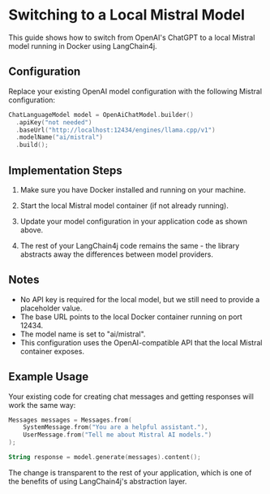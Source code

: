 # Switching to a Local Mistral Model

This guide shows how to switch from OpenAI's ChatGPT to a local Mistral model running in Docker using LangChain4j.

## Configuration

Replace your existing OpenAI model configuration with the following Mistral configuration:

```kotlin
ChatLanguageModel model = OpenAiChatModel.builder()
  .apiKey("not needed")
  .baseUrl("http://localhost:12434/engines/llama.cpp/v1")
  .modelName("ai/mistral")
  .build();
```

## Implementation Steps

1. Make sure you have Docker installed and running on your machine.

2. Start the local Mistral model container (if not already running).

3. Update your model configuration in your application code as shown above.

4. The rest of your LangChain4j code remains the same - the library abstracts away the differences between model providers.

## Notes

- No API key is required for the local model, but we still need to provide a placeholder value.
- The base URL points to the local Docker container running on port 12434.
- The model name is set to "ai/mistral".
- This configuration uses the OpenAI-compatible API that the local Mistral container exposes.

## Example Usage

Your existing code for creating chat messages and getting responses will work the same way:

```kotlin
Messages messages = Messages.from(
    SystemMessage.from("You are a helpful assistant."),
    UserMessage.from("Tell me about Mistral AI models.")
);

String response = model.generate(messages).content();
```

The change is transparent to the rest of your application, which is one of the benefits of using LangChain4j's abstraction layer.
